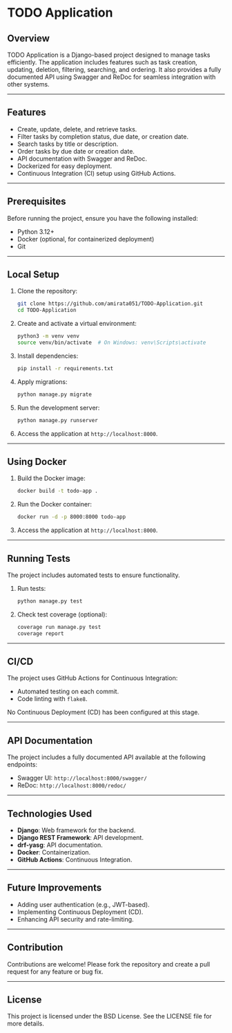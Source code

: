 # TODO Application

## Overview

TODO Application is a Django-based project designed to manage tasks efficiently. The application includes features such as task creation, updating, deletion, filtering, searching, and ordering. It also provides a fully documented API using Swagger and ReDoc for seamless integration with other systems.

---

## Features

- Create, update, delete, and retrieve tasks.
- Filter tasks by completion status, due date, or creation date.
- Search tasks by title or description.
- Order tasks by due date or creation date.
- API documentation with Swagger and ReDoc.
- Dockerized for easy deployment.
- Continuous Integration (CI) setup using GitHub Actions.

---

## Prerequisites

Before running the project, ensure you have the following installed:

- Python 3.12+
- Docker (optional, for containerized deployment)
- Git

---

## Local Setup

1. Clone the repository:
   ```bash
   git clone https://github.com/amirata051/TODO-Application.git
   cd TODO-Application
   ```

2. Create and activate a virtual environment:
   ```bash
   python3 -m venv venv
   source venv/bin/activate  # On Windows: venv\Scripts\activate
   ```

3. Install dependencies:
   ```bash
   pip install -r requirements.txt
   ```

4. Apply migrations:
   ```bash
   python manage.py migrate
   ```

5. Run the development server:
   ```bash
   python manage.py runserver
   ```

6. Access the application at `http://localhost:8000`.

---

## Using Docker

1. Build the Docker image:
   ```bash
   docker build -t todo-app .
   ```

2. Run the Docker container:
   ```bash
   docker run -d -p 8000:8000 todo-app
   ```

3. Access the application at `http://localhost:8000`.

---

## Running Tests

The project includes automated tests to ensure functionality.

1. Run tests:
   ```bash
   python manage.py test
   ```

2. Check test coverage (optional):
   ```bash
   coverage run manage.py test
   coverage report
   ```

---

## CI/CD

The project uses GitHub Actions for Continuous Integration:

- Automated testing on each commit.
- Code linting with `flake8`.

No Continuous Deployment (CD) has been configured at this stage.

---

## API Documentation

The project includes a fully documented API available at the following endpoints:

- Swagger UI: `http://localhost:8000/swagger/`
- ReDoc: `http://localhost:8000/redoc/`

---

## Technologies Used

- **Django**: Web framework for the backend.
- **Django REST Framework**: API development.
- **drf-yasg**: API documentation.
- **Docker**: Containerization.
- **GitHub Actions**: Continuous Integration.

---

## Future Improvements

- Adding user authentication (e.g., JWT-based).
- Implementing Continuous Deployment (CD).
- Enhancing API security and rate-limiting.

---

## Contribution

Contributions are welcome! Please fork the repository and create a pull request for any feature or bug fix.

---

## License

This project is licensed under the BSD License. See the LICENSE file for more details.

